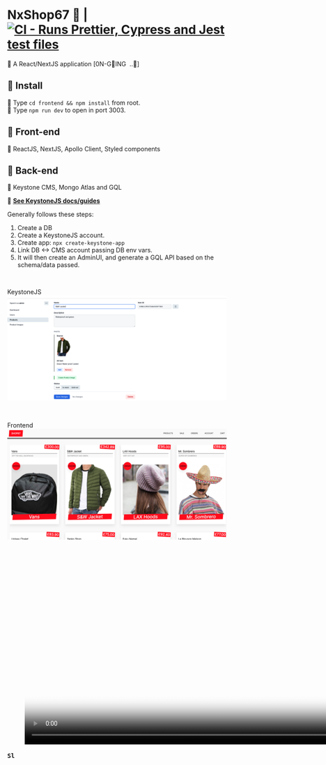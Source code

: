 # NxShop67  :convenience_store:  |  [![CI - Runs Prettier, Cypress and Jest test files](https://github.com/stefan22/nxshop67_fe/actions/workflows/ci.yml/badge.svg)](https://github.com/stefan22/nxshop67_fe/actions/workflows/ci.yml)

:lollipop: A React/NextJS application [0N-GING&nbsp; ..:snail:]



## :paperclip: Install

:lollipop: Type `cd frontend && npm install` from root.                                          
:lollipop: Type `npm run dev` to open in port 3003.




## :paperclip: Front-end

:lollipop: ReactJS, NextJS, Apollo Client, Styled components

## :paperclip: Back-end

:lollipop: Keystone CMS, Mongo Atlas and GQL


:lollipop: __<a href="https://keystonejs.com" target="_blank">See KeystoneJS docs/guides</a>__

Generally follows these steps:
1. Create a DB
2. Create a KeystoneJS account.
3. Create app: `npx create-keystone-app`
4. Link DB <-> CMS account passing DB env vars.
5. It will then create an AdminUI, and generate a GQL API based on
   the schema/data passed.

<br />


<kdb>KeystoneJS</kdb>
<img src="public/static/keystone.png" alt="keystone backend">

<br />

<kdb>Frontend</kdb>
<img src="public/static/frontend.png" alt="screenshot 1">

<br />

<figure>
 <video width='834' height='422' controls poster="public/static/frontend.png">
<source src='https://res.cloudinary.com/demo/video/upload/c_pad,h_360,w_640/g_south_east,l_cloudinary_icon,w_100/lfjlima8js8wiorkj4y7.mp4' type='video/mov'>
</video>
</figure>


<kbd>__Sl__</kbd>

